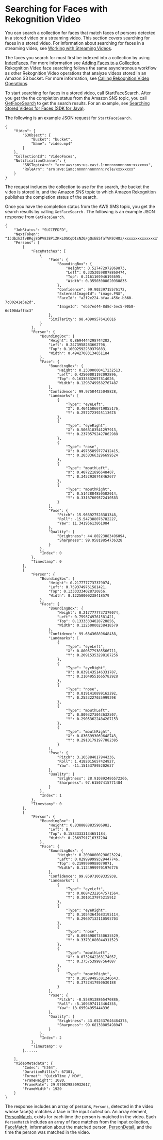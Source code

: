 # Searching for Faces with Rekognition Video<a name="collections-search-person"></a>

You can search a collection for faces that match faces of persons detected in a stored video or a streaming video\. This section covers searching for faces in a stored video\. For information about searching for faces in a streaming video, see [Working with Streaming Videos](streaming-video.md)\.

 The faces you search for must first be indexed into a collection by using [IndexFaces](API_IndexFaces.md)\. For more information see [Adding Faces to a Collection](add-faces-to-collection-procedure.md)\. Rekognition Video face searching follows the same asynchronous workflow as other Rekognition Video operations that analyze videos stored in an Amazon S3 bucket\. For more information, see [Calling Rekognition Video Operations](api-video.md)\. 

To start searching for faces in a stored video, call [StartFaceSearch](API_StartFaceSearch.md)\. After you get the the completion status from the Amazon SNS topic, you call [GetFaceSearch](API_GetFaceSearch.md) to get the search results\. For an example, see [ Searching Stored Videos for Faces \(SDK for Java\)](procedure-person-search-videos.md)\.

The following is an example JSON request for `StartFaceSearch`\.

```
{
    "Video": {
        "S3Object": {
            "Bucket": "bucket",
            "Name": "video.mp4"
        }
    },
    "CollectionId": "VideoFaces",
    "NotificationChannel": {
        "SNSTopicArn": "arn:aws:sns:us-east-1:nnnnnnnnnnnn:xxxxxxx",
        "RoleArn": "arn:aws:iam::nnnnnnnnnnnn:role/xxxxxxxx"
    }
}
```

The request includes the collection to use for the search, the bucket the video is stored in, and the Amazon SNS topic to which Amazon Rekognition publishes the completion status of the search\.

Once you have the completion status from the AWS SMS topic, you get the search results by calling `GetFaceSearch.` The following is an example JSON response from `GetFaceSearch`\.

```
{
    "JobStatus": "SUCCEEDED",
    "NextToken": "IJdbzkZfvBRqj8GPV82BPiZKkLOGCqDIsNZG/gQsEE5faTVK9JHOz/xxxxxxxxxxxxxxx",
    "Persons": [
        {
            "FaceMatches": [
                {
                    "Face": {
                        "BoundingBox": {
                            "Height": 0.527472972869873,
                            "Left": 0.33530598878860474,
                            "Top": 0.2161169946193695,
                            "Width": 0.35503000020980835
                        },
                        "Confidence": 99.90239715576172,
                        "ExternalImageId": "image.PNG",
                        "FaceId": "a2f2e224-bfaa-456c-b360-7c00241e5e2d",
                        "ImageId": "eb57ed44-8d8d-5ec5-90b8-6d190daff4c3"
                    },
                    "Similarity": 98.40909576416016
                }
            ],
            "Person": {
                "BoundingBox": {
                    "Height": 0.8694444298744202,
                    "Left": 0.2473958283662796,
                    "Top": 0.10092592239379883,
                    "Width": 0.49427083134651184
                },
                "Face": {
                    "BoundingBox": {
                        "Height": 0.23000000417232513,
                        "Left": 0.42500001192092896,
                        "Top": 0.16333332657814026,
                        "Width": 0.12937499582767487
                    },
                    "Confidence": 99.97504425048828,
                    "Landmarks": [
                        {
                            "Type": "eyeLeft",
                            "X": 0.46415066719055176,
                            "Y": 0.2572723925113678
                        },
                        {
                            "Type": "eyeRight",
                            "X": 0.5068183541297913,
                            "Y": 0.23705792427062988
                        },
                        {
                            "Type": "nose",
                            "X": 0.49765899777412415,
                            "Y": 0.28383663296699524
                        },
                        {
                            "Type": "mouthLeft",
                            "X": 0.487221896648407,
                            "Y": 0.3452930748462677
                        },
                        {
                            "Type": "mouthRight",
                            "X": 0.5142884850502014,
                            "Y": 0.33167609572410583
                        }
                    ],
                    "Pose": {
                        "Pitch": 15.966927528381348,
                        "Roll": -15.547388076782227,
                        "Yaw": 11.34195613861084
                    },
                    "Quality": {
                        "Brightness": 44.80223083496094,
                        "Sharpness": 99.95819854736328
                    }
                },
                "Index": 0
            },
            "Timestamp": 0
        },
        {
            "Person": {
                "BoundingBox": {
                    "Height": 0.2177777737379074,
                    "Left": 0.7593749761581421,
                    "Top": 0.13333334028720856,
                    "Width": 0.12250000238418579
                },
                "Face": {
                    "BoundingBox": {
                        "Height": 0.2177777737379074,
                        "Left": 0.7593749761581421,
                        "Top": 0.13333334028720856,
                        "Width": 0.12250000238418579
                    },
                    "Confidence": 99.63436889648438,
                    "Landmarks": [
                        {
                            "Type": "eyeLeft",
                            "X": 0.8005779385566711,
                            "Y": 0.20915353298187256
                        },
                        {
                            "Type": "eyeRight",
                            "X": 0.8391435146331787,
                            "Y": 0.21049551665782928
                        },
                        {
                            "Type": "nose",
                            "X": 0.8191410899162292,
                            "Y": 0.2523227035999298
                        },
                        {
                            "Type": "mouthLeft",
                            "X": 0.8093273043632507,
                            "Y": 0.29053622484207153
                        },
                        {
                            "Type": "mouthRight",
                            "X": 0.8366993069648743,
                            "Y": 0.29101791977882385
                        }
                    ],
                    "Pose": {
                        "Pitch": 3.165884017944336,
                        "Roll": 1.4182015657424927,
                        "Yaw": -11.151537895202637
                    },
                    "Quality": {
                        "Brightness": 28.910892486572266,
                        "Sharpness": 97.61507415771484
                    }
                },
                "Index": 1
            },
            "Timestamp": 0
        },
        {
            "Person": {
                "BoundingBox": {
                    "Height": 0.8388888835906982,
                    "Left": 0,
                    "Top": 0.15833333134651184,
                    "Width": 0.2369791716337204
                },
                "Face": {
                    "BoundingBox": {
                        "Height": 0.20000000298023224,
                        "Left": 0.029999999329447746,
                        "Top": 0.2199999988079071,
                        "Width": 0.11249999701976776
                    },
                    "Confidence": 99.85971069335938,
                    "Landmarks": [
                        {
                            "Type": "eyeLeft",
                            "X": 0.06842322647571564,
                            "Y": 0.3010137975215912
                        },
                        {
                            "Type": "eyeRight",
                            "X": 0.10543643683195114,
                            "Y": 0.29697132110595703
                        },
                        {
                            "Type": "nose",
                            "X": 0.09569807350635529,
                            "Y": 0.33701086044311523
                        },
                        {
                            "Type": "mouthLeft",
                            "X": 0.0732642263174057,
                            "Y": 0.3757539987564087
                        },
                        {
                            "Type": "mouthRight",
                            "X": 0.10589495301246643,
                            "Y": 0.3722417950630188
                        }
                    ],
                    "Pose": {
                        "Pitch": -0.5589138865470886,
                        "Roll": -5.1093974113464355,
                        "Yaw": 18.69594955444336
                    },
                    "Quality": {
                        "Brightness": 43.052337646484375,
                        "Sharpness": 99.68138885498047
                    }
                },
                "Index": 2
            },
            "Timestamp": 0
        }......

    ],
    "VideoMetadata": {
        "Codec": "h264",
        "DurationMillis": 67301,
        "Format": "QuickTime / MOV",
        "FrameHeight": 1080,
        "FrameRate": 29.970029830932617,
        "FrameWidth": 1920
    }
}
```

The response includes an array of persons, `Persons`, detected in the video whose face\(s\) matches a face in the input collection\. An array element, [PersonMatch](API_PersonMatch.md), exists for each time the person is matched in the video\. Each `PersonMatch` includes an array of face matches from the input collection, [FaceMatch](API_FaceMatch.md), information about the matched person, [PersonDetail](API_PersonDetail.md), and the time the person was matched in the video\. 